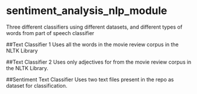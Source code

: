 # sentiment_analysis_nlp_module
Three different classifiers using different datasets, and different types of words from part of speech classifier

##Text Classifier 1
Uses all the words in the movie review corpus in the NLTK Library

##Text Classifier 2
Uses only adjectives for from the movie review corpus in the NLTK Library.

##Sentiment Text Classifier
Uses two text files present in the repo as dataset for classification.
